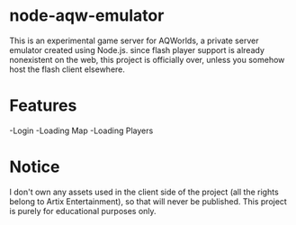 # node-aqw-emulator

This is an experimental game server for AQWorlds, a private server emulator created using Node.js.
since flash player support is already nonexistent on the web, this project is officially over, unless you somehow host the flash client elsewhere.

# Features
-Login
-Loading Map
-Loading Players

# Notice
I don't own any assets used in the client side of the project (all the rights belong to Artix Entertainment), so that will never be published. This project is purely for educational purposes only.
